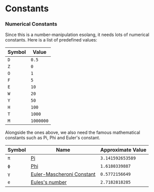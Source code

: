 # Constants

### Numerical Constants

Since this is a number-manipulation esolang, it needs lots of numerical constants. Here is a list of predefined values:

Symbol | Value
-------|-------
`D`|`0.5`
`Z`|`0`
`O`|`1`
`F`|`5`
`E`|`10`
`W`|`20`
`Y`|`50`
`H`|`100`
`T`|`1000`
`M`|`1000000`

Alongside the ones above, we also need the famous mathematical constants such as Pi, Phi and Euler's constant.

Symbol | Name | Approximate Value
-------|------|------------------
`π`|[Pi](https://en.wikipedia.org/wiki/Pi)|`3.141592653589`
`ϕ`|[Phi](https://en.wikipedia.org/wiki/Golden_ratio)|`1.6180339887`
`γ`|[Euler-Mascheroni Constant](https://en.wikipedia.org/wiki/Euler–Mascheroni_constant)|`0.5772156649`
`e`|[Eules's number](https://en.wikipedia.org/wiki/E_(mathematical_constant))|`2.7182818285`
